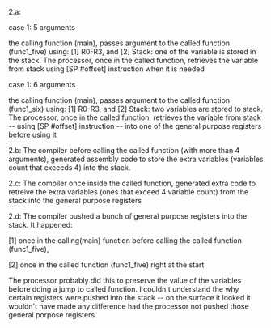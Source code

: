 2.a: 

case 1: 5 arguments

the calling function (main), passes argument to the called function (func1_five) using: 
[1] R0-R3, and 
[2] Stack: one of the variable is stored in the stack. The processor, once in the called function, 
retrieves the variable from stack using [SP #offset] instruction when it is needed

case 1: 6 arguments

the calling function (main), passes argument to the called function (func1_six) using: 
[1] R0-R3, and 
[2] Stack: two variables are stored to stack. The processor, once in the called function, 
retrieves the variable from stack  -- using [SP #offset] instruction -- into one of the general purpose
registers before using it

2.b: The compiler before calling the called function (with more than 4 arguments), generated assembly code
to store the extra variables (variables count that exceeds 4) into the stack.

2.c: The compiler once inside the called function, generated extra code to retreive the extra variables (ones that exceed 4 variable count)
from the stack into the general purpose registers

2.d: The compiler pushed a bunch of general purpose registers into the stack. It happened:

[1] once in the calling(main) function before calling the called function (func1_five),

[2] once in the called function (func1_five) right at the start

The processor probably did this to preserve the value of the variables before doing a jump to called function.
I couldn't understand the why certain registers were pushed into the stack -- on the surface it looked it wouldn't have
made any difference had the processor not pushed those general porpose registers.